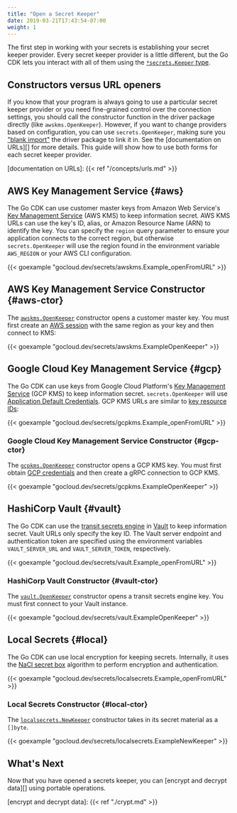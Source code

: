 ```yaml
---
title: "Open a Secret Keeper"
date: 2019-03-21T17:43:54-07:00
weight: 1
---
```


The first step in working with your secrets is establishing your
secret keeper provider. Every secret keeper provider is a little different, but the Go CDK
lets you interact with all of them using the [`*secrets.Keeper` type][].

[`*secrets.Keeper` type]: https://godoc.org/gocloud.dev/secrets#Keeper

<!--more-->

## Constructors versus URL openers

If you know that your program is always going to use a particular secret
keeper provider or you need fine-grained control over the connection
settings, you should call the constructor function in the driver package
directly (like `awskms.OpenKeeper`). However, if you want to change providers
based on configuration, you can use `secrets.OpenKeeper`, making sure you
["blank import"][] the driver package to link it in. See the
[documentation on URLs][] for more details. This guide will show how to use
both forms for each secret keeper provider.

["blank import"]: https://golang.org/doc/effective_go.html#blank_import
[documentation on URLs]: {{< ref "/concepts/urls.md" >}}

## AWS Key Management Service {#aws}

The Go CDK can use customer master keys from Amazon Web Service's [Key
Management Service][AWS KMS] (AWS KMS) to keep information secret. AWS KMS
URLs can use the key's ID, alias, or Amazon Resource Name (ARN) to identify
the key. You can specify the `region` query parameter to ensure your
application connects to the correct region, but otherwise
`secrets.OpenKeeper` will use the region found in the environment variable
`AWS_REGION` or your AWS CLI configuration.

{{< goexample "gocloud.dev/secrets/awskms.Example_openFromURL" >}}

[AWS KMS]: https://aws.amazon.com/kms/

## AWS Key Management Service Constructor {#aws-ctor}

The [`awskms.OpenKeeper`][] constructor opens a customer master key. You must
first create an [AWS session][] with the same region as your key and then
connect to KMS:

{{< goexample "gocloud.dev/secrets/awskms.ExampleOpenKeeper" >}}

[`awskms.OpenKeeper`]: https://godoc.org/gocloud.dev/secrets/awskms#OpenKeeper
[AWS session]: https://docs.aws.amazon.com/sdk-for-go/api/aws/session/

## Google Cloud Key Management Service {#gcp}

The Go CDK can use keys from Google Cloud Platform's [Key Management
Service][GCP KMS] (GCP KMS) to keep information secret. `secrets.OpenKeeper`
will use [Application Default Credentials][GCP credentials]. GCP KMS URLs are
similar to [key resource IDs][]:

{{< goexample "gocloud.dev/secrets/gcpkms.Example_openFromURL" >}}

[GCP KMS]: https://cloud.google.com/kms/
[key resource IDs]: https://cloud.google.com/kms/docs/object-hierarchy#key

### Google Cloud Key Management Service Constructor {#gcp-ctor}

The [`gcpkms.OpenKeeper`][] constructor opens a GCP KMS key. You must first
obtain [GCP credentials][] and then create a gRPC connection to GCP KMS.

{{< goexample "gocloud.dev/secrets/gcpkms.ExampleOpenKeeper" >}}

[GCP credentials]: https://cloud.google.com/docs/authentication/production
[`gcpkms.OpenKeeper`]: https://godoc.org/gocloud.dev/secrets/gcpkms#OpenKeeper

## HashiCorp Vault {#vault}

The Go CDK can use the [transit secrets engine][] in [Vault][] to keep
information secret. Vault URLs only specify the key ID. The Vault server
endpoint and authentication token are specified using the environment
variables `VAULT_SERVER_URL` and `VAULT_SERVER_TOKEN`, respectively.

{{< goexample "gocloud.dev/secrets/vault.Example_openFromURL" >}}

[Vault]: https://www.vaultproject.io/
[transit secrets engine]: https://www.vaultproject.io/docs/secrets/transit/index.html

### HashiCorp Vault Constructor {#vault-ctor}

The [`vault.OpenKeeper`][] constructor opens a transit secrets engine key. You
must first connect to your Vault instance.

{{< goexample "gocloud.dev/secrets/vault.ExampleOpenKeeper" >}}

[`vault.OpenKeeper`]: https://godoc.org/gocloud.dev/secrets/vault#OpenKeeper

## Local Secrets {#local}

The Go CDK can use local encryption for keeping secrets. Internally, it uses
the [NaCl secret box][] algorithm to perform encryption and authentication.

{{< goexample "gocloud.dev/secrets/localsecrets.Example_openFromURL" >}}

[NaCl secret box]: https://godoc.org/golang.org/x/crypto/nacl/secretbox

### Local Secrets Constructor {#local-ctor}

The [`localsecrets.NewKeeper`][] constructor takes in its secret material as
a `[]byte`.

{{< goexample "gocloud.dev/secrets/localsecrets.ExampleNewKeeper" >}}

[`localsecrets.NewKeeper`]: https://godoc.org/gocloud.dev/secrets/localsecrets#NewKeeper

## What's Next

Now that you have opened a secrets keeper, you can [encrypt and decrypt
data][] using portable operations.

[encrypt and decrypt data]: {{< ref "./crypt.md" >}}

